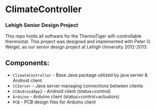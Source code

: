 # ClimateController
### Lehigh Senior Design Project

This repo holds all software for the ThermoTiger wifi-controllable thermostat. This project was designed and implemented with Peter O. Weigel, as our senior design project at Lehigh University 2012-2013.

## Components:

  - `ClimateController` - Base Java package utilized by java server & Android client
  - `CCServer` - Java server managing connections between clients
  - `CCAndroidApp2` - Android client (status+control)
  - `Arduino` - Arduino client (status+control+actuators)
  - `PCB` - PCB design files for Arduino client


